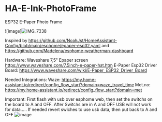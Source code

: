 # HA-E-Ink-PhotoFrame
ESP32 E-Paper Photo Frame

![image]![IMG_7338](https://github.com/user-attachments/assets/06207456-580f-42a2-b2be-213070ce06f2)



Inspired by 
https://github.com/NoahJst/HomeAssistant-Config/blob/main/esphome/epaper-esp32.yaml
and
https://github.com/Madelena/esphome-weatherman-dashboard

Hardware:
Waveshare 7,5" Epaper screen
https://www.waveshare.com/7.5inch-e-paper-hat.htm
E-Paper Esp32 Driver Board:
https://www.waveshare.com/wiki/E-Paper_ESP32_Driver_Board


Needed Integrations:
Waze: https://my.home-assistant.io/redirect/config_flow_start?domain=waze_travel_time
Met.no: https://my.home-assistant.io/redirect/config_flow_start?domain=met


Important:
First flash with usb over esphome web, then set the switchs on the board to A and OFF.
After Switchs are in A and OFF USB will not work for data.....
If needed revert swiches to use usb data, then put back to A and OFF
![image](https://github.com/inoxas78/HA-E-Ink-PhotoFrame/assets/21035583/e507557e-e136-4857-8c65-7ab7a6dd8820)

